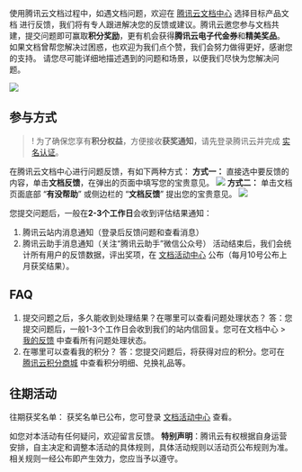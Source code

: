 使用腾讯云文档过程中，如遇文档问题，欢迎在 [腾讯云文档中心](https://cloud.tencent.com/document/product?from=10680#section-product-title) 选择目标产品文档 进行反馈，我们将有专人跟进解决您的反馈或建议。腾讯云邀您参与文档共建，提交问题即可赢取**积分奖励**，更有机会获得**腾讯云电子代金券**和**精美奖品**。
如果文档曾帮您解决过困惑，也欢迎为我们点个赞，我们会努力做得更好，感谢您的支持。
<dx-alert infotype="alarm" title="温馨提示">
请您尽可能详细地描述遇到的问题和场景，以便我们尽快为您解决问题。
</dx-alert>


![](https://qcloudimg.tencent-cloud.cn/raw/9ade17348f639a342c69a921175f778a.jpg)

## 参与方式
>! 为了确保您享有**积分权益**，方便接收**获奖通知**，请先登录腾讯云并完成 [实名认证](https://console.cloud.tencent.com/developer/auth?from=integralmall)。

在腾讯云文档中心进行问题反馈，有如下两种方式：
**方式一：**
直接选中要反馈的内容，单击**文档反馈**，在弹出的页面中填写您的宝贵意见。
![](https://qcloudimg.tencent-cloud.cn/raw/394585f2971cbf60dddc2cda11d37fff.png)
**方式二：**
单击文档页面底部 “**有没帮助**” 或侧边栏的 “**文档反馈**” 提出您的宝贵意见。
![](https://qcloudimg.tencent-cloud.cn/raw/15b12c408954742f7a621b516a3036b5.png)

您提交问题后，一般在**2-3个工作日**会收到评估结果通知：
1. 腾讯云站内消息通知（登录后反馈问题和查看消息）
2. 腾讯云助手消息通知（关注“腾讯云助手”微信公众号）
活动结束后，我们会统计所有用户的反馈数据，评出奖项，在 [文档活动中心](https://cloud.tencent.com/document/act?from=10680) 公布（每月10号公布上月获奖结果）。

## FAQ
1. 提交问题之后，多久能收到处理结果？在哪里可以查看问题处理状态？
答：您提交问题后，一般1-3个工作日会收到我们的站内信回复。您可在文档中心 > [我的反馈](https://cloud.tencent.com/document/my-space/feedback?from=10680) 中查看所有问题处理状态。
2. 在哪里可以查看我的积分？
答：您提交问题后，将获得对应的积分。您可在 [腾讯云积分商城](https://cloud.tencent.com/act/integralmall?from=10680) 中查看积分明细、兑换礼品等。

## 往期活动
往期获奖名单：
获奖名单已公布，您可登录 [文档活动中心](https://cloud.tencent.com/document/act?from=10680) 查看。

如您对本活动有任何疑问，欢迎留言反馈。
**特别声明**：腾讯云有权根据自身运营安排，自主决定和调整本活动的具体规则，具体活动规则以活动页公布规则为准。相关规则一经公布即产生效力，您应当予以遵守。

